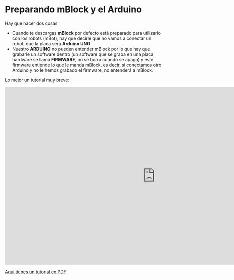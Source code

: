 
# Preparando mBlock y el Arduino

Hay que hacer dos cosas

- Cuando te descargas **mBlock** por defecto está preparado para utilizarlo con los robots (mBot), hay que decirle que no vamos a conectar un robot, que la placa será **Arduino UNO**
- Nuestro **ARDUINO** no pueden entender mBlock por lo que hay que grabarle un software dentro (un software que se graba en una placa hardware se llama **FIRMWARE**, no se borra cuando se apaga) y este firmware entiende lo que le manda mBlock, es decir, si conectamos otro Arduino y no le hemos grabado el firmware, no entenderá a mBlock.

Lo mejor un tutorial muy breve:

<iframe src="https://docs.google.com/presentation/d/e/2PACX-1vTTHrUti4rLz6_1fFhm2C46WiK9Qx6r39blMWULV8y_Y4Oh6xspMEEFLkKFxSe06J6eiYCOsIpeBqvn/embed?start=false&loop=false&delayms=3000" frameborder="0" width="960" height="569" allowfullscreen="true" mozallowfullscreen="true" webkitallowfullscreen="true"></iframe>

[Aquí tienes un tutorial en PDF](http://aularagon.catedu.es/materialesaularagon2013/arduino/videos/configurandomBlock-Arduino.pdf)

